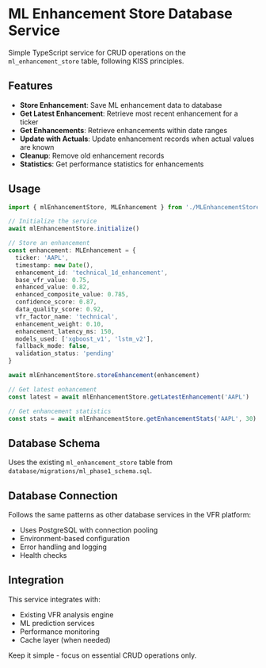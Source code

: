# ML Enhancement Store Database Service

Simple TypeScript service for CRUD operations on the `ml_enhancement_store` table, following KISS principles.

## Features

- **Store Enhancement**: Save ML enhancement data to database
- **Get Latest Enhancement**: Retrieve most recent enhancement for a ticker
- **Get Enhancements**: Retrieve enhancements within date ranges
- **Update with Actuals**: Update enhancement records when actual values are known
- **Cleanup**: Remove old enhancement records
- **Statistics**: Get performance statistics for enhancements

## Usage

```typescript
import { mlEnhancementStore, MLEnhancement } from './MLEnhancementStore'

// Initialize the service
await mlEnhancementStore.initialize()

// Store an enhancement
const enhancement: MLEnhancement = {
  ticker: 'AAPL',
  timestamp: new Date(),
  enhancement_id: 'technical_1d_enhancement',
  base_vfr_value: 0.75,
  enhanced_value: 0.82,
  enhanced_composite_value: 0.785,
  confidence_score: 0.87,
  data_quality_score: 0.92,
  vfr_factor_name: 'technical',
  enhancement_weight: 0.10,
  enhancement_latency_ms: 150,
  models_used: ['xgboost_v1', 'lstm_v2'],
  fallback_mode: false,
  validation_status: 'pending'
}

await mlEnhancementStore.storeEnhancement(enhancement)

// Get latest enhancement
const latest = await mlEnhancementStore.getLatestEnhancement('AAPL')

// Get enhancement statistics
const stats = await mlEnhancementStore.getEnhancementStats('AAPL', 30)
```

## Database Schema

Uses the existing `ml_enhancement_store` table from `database/migrations/ml_phase1_schema.sql`.

## Database Connection

Follows the same patterns as other database services in the VFR platform:
- Uses PostgreSQL with connection pooling
- Environment-based configuration
- Error handling and logging
- Health checks

## Integration

This service integrates with:
- Existing VFR analysis engine
- ML prediction services
- Performance monitoring
- Cache layer (when needed)

Keep it simple - focus on essential CRUD operations only.